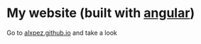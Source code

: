 # My website (built with [angular](https://github.com/angular/angular))

Go to [alxpez.github.io](https://alxpez.github.io/) and take a look
